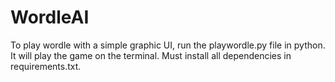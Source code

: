 # WordleAI

To play wordle with a simple graphic UI, run the playwordle.py file in python. It will play the game on the terminal. Must install all dependencies in requirements.txt.
